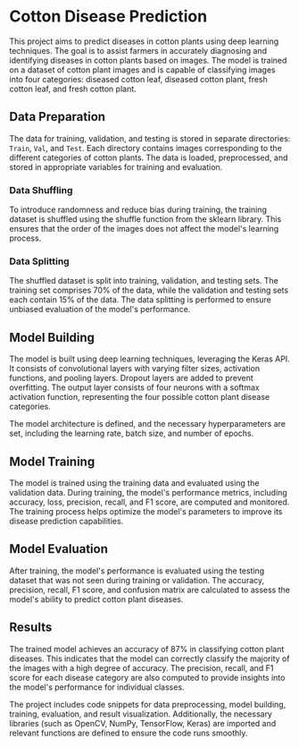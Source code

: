 # Cotton Disease Prediction

This project aims to predict diseases in cotton plants using deep learning techniques. The goal is to assist farmers in accurately diagnosing and identifying diseases in cotton plants based on images. The model is trained on a dataset of cotton plant images and is capable of classifying images into four categories: diseased cotton leaf, diseased cotton plant, fresh cotton leaf, and fresh cotton plant.

## Data Preparation

The data for training, validation, and testing is stored in separate directories: `Train`, `Val`, and `Test`. Each directory contains images corresponding to the different categories of cotton plants. The data is loaded, preprocessed, and stored in appropriate variables for training and evaluation.

### Data Shuffling

To introduce randomness and reduce bias during training, the training dataset is shuffled using the shuffle function from the sklearn library. This ensures that the order of the images does not affect the model's learning process.

### Data Splitting

The shuffled dataset is split into training, validation, and testing sets. The training set comprises 70% of the data, while the validation and testing sets each contain 15% of the data. The data splitting is performed to ensure unbiased evaluation of the model's performance.

## Model Building

The model is built using deep learning techniques, leveraging the Keras API. It consists of convolutional layers with varying filter sizes, activation functions, and pooling layers. Dropout layers are added to prevent overfitting. The output layer consists of four neurons with a softmax activation function, representing the four possible cotton plant disease categories.

The model architecture is defined, and the necessary hyperparameters are set, including the learning rate, batch size, and number of epochs.

## Model Training

The model is trained using the training data and evaluated using the validation data. During training, the model's performance metrics, including accuracy, loss, precision, recall, and F1 score, are computed and monitored. The training process helps optimize the model's parameters to improve its disease prediction capabilities.

## Model Evaluation

After training, the model's performance is evaluated using the testing dataset that was not seen during training or validation. The accuracy, precision, recall, F1 score, and confusion matrix are calculated to assess the model's ability to predict cotton plant diseases.

## Results

The trained model achieves an accuracy of 87% in classifying cotton plant diseases. This indicates that the model can correctly classify the majority of the images with a high degree of accuracy. The precision, recall, and F1 score for each disease category are also computed to provide insights into the model's performance for individual classes.

The project includes code snippets for data preprocessing, model building, training, evaluation, and result visualization. Additionally, the necessary libraries (such as OpenCV, NumPy, TensorFlow, Keras) are imported and relevant functions are defined to ensure the code runs smoothly.
